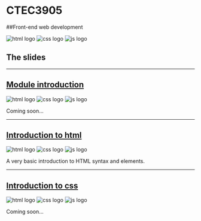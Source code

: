 # CTEC3905
##Front-end web development

<div class="flex-center intro">
	<img src="images/html.svg" alt="html logo">
	<img src="images/css.svg" alt="css logo">
	<img src="images/js.svg" alt="js logo">
</div>

## The slides

-----

## [Module introduction](?file=CTEC3905.md)

<div class="flex-center intro">
	<img src="images/html.svg" alt="html logo">
	<img src="images/css.svg" alt="css logo">
	<img src="images/js.svg" alt="js logo">
</div>

<p class="flex-center">
	Coming soon...
</p>

-----

## [Introduction to html](?file=html.md)

<div class="flex-center intro">
	<img src="images/html.svg" alt="html logo">
	<img src="images/css.svg" alt="css logo">
	<img src="images/js.svg" alt="js logo">
</div>

<p class="flex-center">
	A very basic introduction to HTML syntax and elements.
</p>

-----

## [Introduction to css](?file=css.md)

<div class="flex-center intro">
	<img src="images/html.svg" alt="html logo">
	<img src="images/css.svg" alt="css logo">
	<img src="images/js.svg" alt="js logo">
</div>

<p class="flex-center">
	Coming soon...
</p>

